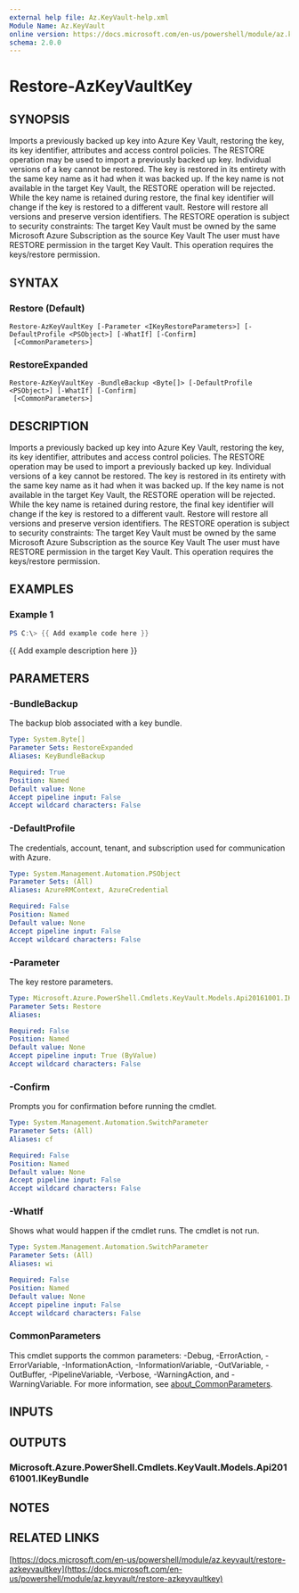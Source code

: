 ```yaml
---
external help file: Az.KeyVault-help.xml
Module Name: Az.KeyVault
online version: https://docs.microsoft.com/en-us/powershell/module/az.keyvault/restore-azkeyvaultkey
schema: 2.0.0
---
```


# Restore-AzKeyVaultKey

## SYNOPSIS
Imports a previously backed up key into Azure Key Vault, restoring the key, its key identifier, attributes and access control policies.
The RESTORE operation may be used to import a previously backed up key.
Individual versions of a key cannot be restored.
The key is restored in its entirety with the same key name as it had when it was backed up.
If the key name is not available in the target Key Vault, the RESTORE operation will be rejected.
While the key name is retained during restore, the final key identifier will change if the key is restored to a different vault.
Restore will restore all versions and preserve version identifiers.
The RESTORE operation is subject to security constraints: The target Key Vault must be owned by the same Microsoft Azure Subscription as the source Key Vault The user must have RESTORE permission in the target Key Vault.
This operation requires the keys/restore permission.

## SYNTAX

### Restore (Default)
```
Restore-AzKeyVaultKey [-Parameter <IKeyRestoreParameters>] [-DefaultProfile <PSObject>] [-WhatIf] [-Confirm]
 [<CommonParameters>]
```

### RestoreExpanded
```
Restore-AzKeyVaultKey -BundleBackup <Byte[]> [-DefaultProfile <PSObject>] [-WhatIf] [-Confirm]
 [<CommonParameters>]
```

## DESCRIPTION
Imports a previously backed up key into Azure Key Vault, restoring the key, its key identifier, attributes and access control policies.
The RESTORE operation may be used to import a previously backed up key.
Individual versions of a key cannot be restored.
The key is restored in its entirety with the same key name as it had when it was backed up.
If the key name is not available in the target Key Vault, the RESTORE operation will be rejected.
While the key name is retained during restore, the final key identifier will change if the key is restored to a different vault.
Restore will restore all versions and preserve version identifiers.
The RESTORE operation is subject to security constraints: The target Key Vault must be owned by the same Microsoft Azure Subscription as the source Key Vault The user must have RESTORE permission in the target Key Vault.
This operation requires the keys/restore permission.

## EXAMPLES

### Example 1
```powershell
PS C:\> {{ Add example code here }}
```

{{ Add example description here }}

## PARAMETERS

### -BundleBackup
The backup blob associated with a key bundle.

```yaml
Type: System.Byte[]
Parameter Sets: RestoreExpanded
Aliases: KeyBundleBackup

Required: True
Position: Named
Default value: None
Accept pipeline input: False
Accept wildcard characters: False
```

### -DefaultProfile
The credentials, account, tenant, and subscription used for communication with Azure.

```yaml
Type: System.Management.Automation.PSObject
Parameter Sets: (All)
Aliases: AzureRMContext, AzureCredential

Required: False
Position: Named
Default value: None
Accept pipeline input: False
Accept wildcard characters: False
```

### -Parameter
The key restore parameters.

```yaml
Type: Microsoft.Azure.PowerShell.Cmdlets.KeyVault.Models.Api20161001.IKeyRestoreParameters
Parameter Sets: Restore
Aliases:

Required: False
Position: Named
Default value: None
Accept pipeline input: True (ByValue)
Accept wildcard characters: False
```

### -Confirm
Prompts you for confirmation before running the cmdlet.

```yaml
Type: System.Management.Automation.SwitchParameter
Parameter Sets: (All)
Aliases: cf

Required: False
Position: Named
Default value: None
Accept pipeline input: False
Accept wildcard characters: False
```

### -WhatIf
Shows what would happen if the cmdlet runs.
The cmdlet is not run.

```yaml
Type: System.Management.Automation.SwitchParameter
Parameter Sets: (All)
Aliases: wi

Required: False
Position: Named
Default value: None
Accept pipeline input: False
Accept wildcard characters: False
```

### CommonParameters
This cmdlet supports the common parameters: -Debug, -ErrorAction, -ErrorVariable, -InformationAction, -InformationVariable, -OutVariable, -OutBuffer, -PipelineVariable, -Verbose, -WarningAction, and -WarningVariable. For more information, see [about_CommonParameters](http://go.microsoft.com/fwlink/?LinkID=113216).

## INPUTS

## OUTPUTS

### Microsoft.Azure.PowerShell.Cmdlets.KeyVault.Models.Api20161001.IKeyBundle
## NOTES

## RELATED LINKS

[https://docs.microsoft.com/en-us/powershell/module/az.keyvault/restore-azkeyvaultkey](https://docs.microsoft.com/en-us/powershell/module/az.keyvault/restore-azkeyvaultkey)

